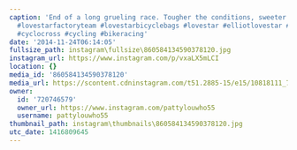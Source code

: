 ```yaml
---
caption: 'End of a long grueling race. Tougher the conditions, sweeter the finish!
  #lovestarfactoryteam #lovestarbicyclebags #lovestar #elliotlovestar #cyclocrosschicago
  #cyclocross #cycling #bikeracing'
date: '2014-11-24T06:14:05'
fullsize_path: instagram\fullsize\860584134590378120.jpg
instagram_url: https://www.instagram.com/p/vxaLX5mLCI
location: {}
media_id: '860584134590378120'
media_url: https://scontent.cdninstagram.com/t51.2885-15/e15/10818111_719279151501698_53990508_n.jpg?ig_cache_key=ODYwNTg0MTM0NTkwMzc4MTIw.2
owner:
  id: '720746579'
  owner_url: https://www.instagram.com/pattylouwho55
  username: pattylouwho55
thumbnail_path: instagram\thumbnails\860584134590378120.jpg
utc_date: 1416809645
---
```

